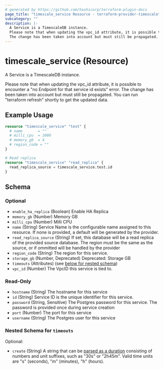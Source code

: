 ```yaml
---
# generated by https://github.com/hashicorp/terraform-plugin-docs
page_title: "timescale_service Resource - terraform-provider-timescale"
subcategory: ""
description: |-
  A Service is a TimescaleDB instance.
  Please note that when updating the vpc_id attribute, it is possible to encounter a "no Endpoint for that service id exists" error.
  The change has been taken into account but must still be propagated. You can run "terraform refresh" shortly to get the updated data.
---
```


# timescale_service (Resource)

A Service is a TimescaleDB instance.

Please note that when updating the vpc_id attribute, it is possible to encounter a "no Endpoint for that service id exists" error. 
The change has been taken into account but must still be propagated. You can run "terraform refresh" shortly to get the updated data.

## Example Usage

```terraform
resource "timescale_service" "test" {
  # name       = ""
  # milli_cpu  = 1000
  # memory_gb  = 4
  # region_code = ""
}

# Read replica
resource "timescale_service" "read_replica" {
  read_replica_source = timescale_service.test.id
}
```

<!-- schema generated by tfplugindocs -->
## Schema

### Optional

- `enable_ha_replica` (Boolean) Enable HA Replica
- `memory_gb` (Number) Memory GB
- `milli_cpu` (Number) Milli CPU
- `name` (String) Service Name is the configurable name assigned to this resource. If none is provided, a default will be generated by the provider.
- `read_replica_source` (String) If set, this database will be a read replica of the provided source database. The region must be the same as the source, or if ommitted will be handled by the provider
- `region_code` (String) The region for this service.
- `storage_gb` (Number, Deprecated) Deprecated: Storage GB
- `timeouts` (Attributes) (see [below for nested schema](#nestedatt--timeouts))
- `vpc_id` (Number) The VpcID this service is tied to.

### Read-Only

- `hostname` (String) The hostname for this service
- `id` (String) Service ID is the unique identifier for this service.
- `password` (String, Sensitive) The Postgres password for this service. The password is provided once during service creation
- `port` (Number) The port for this service
- `username` (String) The Postgres user for this service

<a id="nestedatt--timeouts"></a>
### Nested Schema for `timeouts`

Optional:

- `create` (String) A string that can be [parsed as a duration](https://pkg.go.dev/time#ParseDuration) consisting of numbers and unit suffixes, such as "30s" or "2h45m". Valid time units are "s" (seconds), "m" (minutes), "h" (hours).
